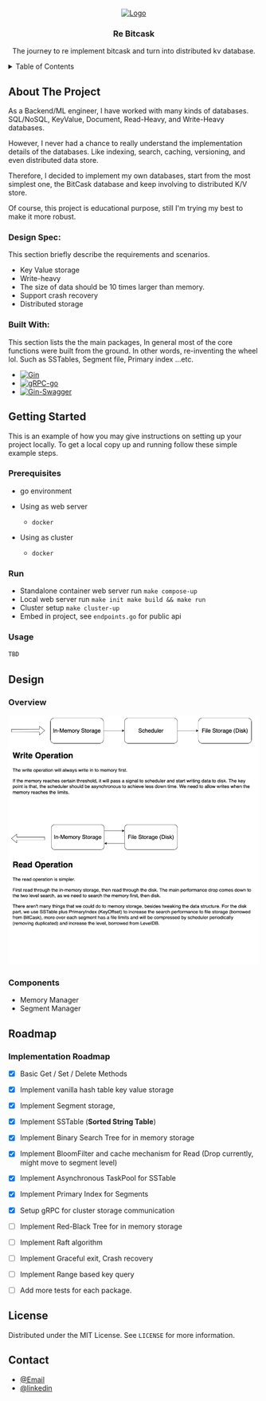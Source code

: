 <!-- PROJECT LOGO -->
<br />
<div align="center">
  <a href="https://github.com/othneildrew/Best-README-Template">
    <img src="images/logo.png" alt="Logo" width="80" height="80">
  </a>

  <h3 align="center">Re Bitcask</h3>

  <p align="center">
    The journey to re implement bitcask and turn into distributed kv database.
  </p>
</div>



<!-- TABLE OF CONTENTS -->
<details>
  <summary>Table of Contents</summary>
  <ol>
    <li>
      <a href="#about-the-project">About The Project</a>
      <ul>
        <li><a href="#built-with">Built With</a></li>
      </ul>
    </li>
    <li>
      <a href="#getting-started">Getting Started</a>
      <ul>
        <li><a href="#prerequisites">Prerequisites</a></li>
        <li><a href="#installation">Installation</a></li>
        <li><a href="#run">Run</a></li>
        <li><a href="#usage">Usage</a></li>
      </ul>
    </li>
    <li><a href="#design">Design Overview</a></li>
      <ul>
        <li><a href="#overview">Overview</a></li>
        <li><a href="#components">Components</a></li>
      </ul>
    <li><a href="#roadmap">Roadmap</a></li>
    <li><a href="#contributing">Contributing</a></li>
    <li><a href="#license">License</a></li>
    <li><a href="#contact">Contact</a></li>
  </ol>
</details>



<!-- ABOUT THE PROJECT -->
## About The Project

As a Backend/ML engineer, I have worked with many kinds of databases. SQL/NoSQL, KeyValue, Document, Read-Heavy, and Write-Heavy databases. 

However, I never had a chance to really understand the implementation details of the databases. Like indexing, search, caching, versioning, and even distributed data store. 

Therefore, I decided to implement my own databases, start from the most simplest one, the BitCask database and keep involving to distributed K/V store.

Of course, this project is educational purpose, still I'm trying my best to make it more robust.

### Design Spec:
This section briefly describe the requirements and scenarios.
* Key Value storage
* Write-heavy
* The size of data should be 10 times larger than memory.
* Support crash recovery
* Distributed storage


### Built With:
This section lists the the main packages, In general most of the core functions were built from the ground.
In other words, re-inventing the wheel lol.  Such as SSTables, Segment file, Primary index ...etc.

* [![Gin][gin-gonic]][gin-url]
* [![gRPC-go][gRPC]][gRPC-url]
* [![Gin-Swagger][swagger]][swagger-url]



<!-- GETTING STARTED -->
## Getting Started

This is an example of how you may give instructions on setting up your project locally.
To get a local copy up and running follow these simple example steps.

### Prerequisites
- go environment

- Using as web server
  - `docker`

- Using as cluster
  - `docker`

### Run
- Standalone container web server run `make compose-up`
- Local web server run `make init make build && make run`
- Cluster setup `make cluster-up`
- Embed in project, see `endpoints.go` for public api


<!-- USAGE EXAMPLES -->
### Usage
```go
TBD
```


<!-- Design -->
## Design
### Overview
  ![alt text](./images/Database%20Overview.png)
### Components
  - Memory Manager
  - Segment Manager



<!-- ROADMAP -->
## Roadmap

### Implementation Roadmap
- [x]  Basic Get / Set / Delete Methods 
- [x]  Implement vanilla hash table key value storage
- [x]  Implement Segment storage,
- [x]  Implement SSTable (**Sorted String Table**)
- [x]  Implement Binary Search Tree for in memory storage
- [x]  Implement BloomFilter and cache mechanism for Read (Drop currently, might move to segment level)
- [x]  Implement Asynchronous TaskPool for SSTable
- [x]  Implement Primary Index for Segments
- [x]  Setup gRPC for cluster storage communication
- [ ]  Implement Red-Black Tree for in memory storage
- [ ]  Implement Raft algorithm
- [ ]  Implement Graceful exit, Crash recovery
- [ ]  Implement Range based key query
- [ ]  Add more tests for each package.



<!-- LICENSE -->
## License

Distributed under the MIT License. See `LICENSE` for more information.



<!-- CONTACT -->
## Contact
- [@Email](lochuhsin@gmail.com)
- [@linkedin](https://www.linkedin.com/in/lochuhsin/)




<!-- MARKDOWN LINKS & IMAGES -->
<!-- https://www.markdownguide.org/basic-syntax/#reference-style-links -->
[license-shield]: https://img.shields.io/github/license/othneildrew/Best-README-Template.svg?style=for-the-badge
[license-url]: https://github.com/othneildrew/Best-README-Template/blob/master/LICENSE.txt
[linkedin-shield]: https://img.shields.io/badge/-LinkedIn-black.svg?style=for-the-badge&logo=linkedin&colorB=555
[linkedin-url]: https://linkedin.com/in/othneildrew
[gin-gonic]:https://img.shields.io/badge/gin-gonic?style=for-the-badge&logo=gin&logoColor=trasnparent&labelColor=black&color=black
[gin-url]: https://github.com/gin-gonic/gin?tab=readme-ov-file
[gRPC]: https://img.shields.io/badge/grpc-go?style=for-the-badge&logo=grpc-go&logoColor=trasnparent&labelColor=black&color=black
[gRPC-url]:https://github.com/grpc/grpc-go
[React.js]: https://img.shields.io/badge/React-20232A?style=for-the-badge&logo=react&logoColor=61DAFB
[swagger]: https://img.shields.io/badge/gin-swagger?style=for-the-badge&logo=swagger&logoColor=trasnparent&labelColor=black&color=black
[swagger-url]:https://github.com/swaggo/gin-swagger
